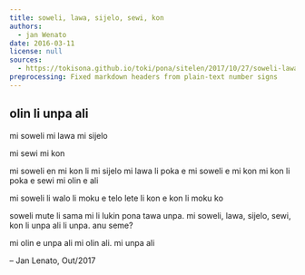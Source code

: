 ```yaml
---
title: soweli, lawa, sijelo, sewi, kon
authors:
  - jan Wenato
date: 2016-03-11
license: null
sources:
  - https://tokisona.github.io/toki/pona/sitelen/2017/10/27/soweli-lawa-sijelo.html
preprocessing: Fixed markdown headers from plain-text number signs
---
```


## olin li unpa ali

mi soweli mi lawa mi sijelo

mi sewi mi kon

mi soweli en mi kon li mi sijelo mi lawa li poka e mi soweli e mi kon mi kon li poka e sewi mi olin e ali

mi soweli li walo li moku e telo lete li kon e kon li moku ko

soweli mute li sama mi li lukin pona tawa unpa. mi soweli, lawa, sijelo, sewi, kon li unpa ali li unpa. anu seme?

mi olin e unpa ali mi olin ali. mi unpa ali

– Jan Lenato, Out/2017
